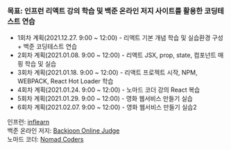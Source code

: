 ### 목표: 인프런 리액트 강의 학습 및 백준 온라인 저지 사이트를 활용한 코딩테스트 연습

- 1회차 계획(2021.12.27. 9:00 ~ 12:00) -  리액트 기본 개념 학습 및 실습환경 구성 + 백준 코딩테스트 연습
- 2회차 계획(2021.01.08. 9:00 ~ 12:00) -  리액트 JSX, prop, state, 컴포넌트 매핑 학습 및 실습 
- 3회차 계획(2021.01.18. 9:00 ~ 12:00) -  리액트 프로젝트 시작, NPM, WEBPACK, React Hot Loader 학습
- 4회차 계획(2021.01.24. 9:00 ~ 12:00) -  노마드 코더 강의 React 복습
- 5회차 계획(2021.01.29. 9:00 ~ 12:00) -  영화 웹서비스 만들기 실습
- 6회차 계획(2021.02.07. 9:00 ~ 12:00) -  영화 웹서비스 만들기 실습2

인프런: [inflearn](https://www.inflearn.com/course/react-%EA%B0%95%EC%A2%8C-velopert)   
백준 온라인 저지: [Backjoon Online Judge](https://www.acmicpc.net/)  
노마드 코더: [Nomad Coders](https://nomadcoders.co/)
